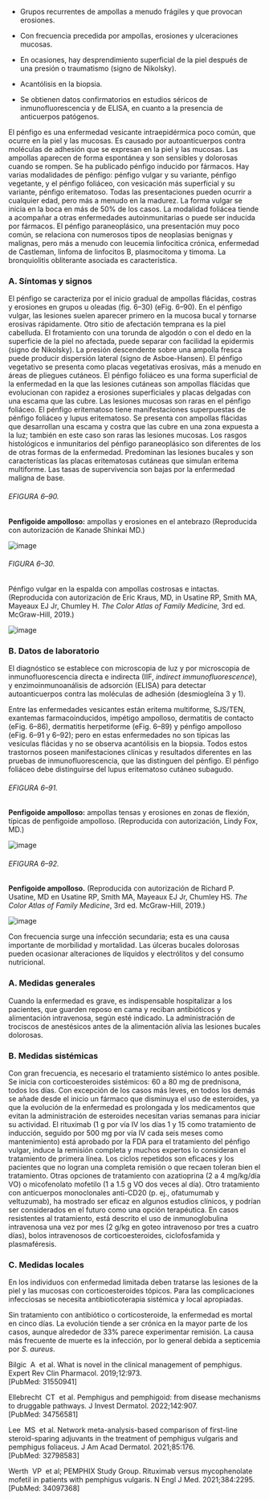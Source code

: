 -   Grupos recurrentes de ampollas a menudo frágiles y que provocan erosiones.
    
-   Con frecuencia precedida por ampollas, erosiones y ulceraciones mucosas.
    
-   En ocasiones, hay desprendimiento superficial de la piel después de una presión o traumatismo (signo de Nikolsky).
    
-   Acantólisis en la biopsia.
    
-   Se obtienen datos confirmatorios en estudios séricos de inmunofluorescencia y de ELISA, en cuanto a la presencia de anticuerpos patógenos.
    

El pénfigo es una enfermedad vesicante intraepidérmica poco común, que ocurre en la piel y las mucosas. Es causado por autoanticuerpos contra moléculas de adhesión que se expresan en la piel y las mucosas. Las ampollas aparecen de forma espontánea y son sensibles y dolorosas cuando se rompen. Se ha publicado pénfigo inducido por fármacos. Hay varias modalidades de pénfigo: pénfigo vulgar y su variante, pénfigo vegetante, y el pénfigo foliáceo, con vesicación más superficial y su variante, pénfigo eritematoso. Todas las presentaciones pueden ocurrir a cualquier edad, pero más a menudo en la madurez. La forma vulgar se inicia en la boca en más de 50% de los casos. La modalidad foliácea tiende a acompañar a otras enfermedades autoinmunitarias o puede ser inducida por fármacos. El pénfigo paraneoplásico, una presentación muy poco común, se relaciona con numerosos tipos de neoplasias benignas y malignas, pero más a menudo con leucemia linfocitica crónica, enfermedad de Castleman, linfoma de linfocitos B, plasmocitoma y timoma. La bronquiolitis obliterante asociada es característica.

### A. Síntomas y signos

El pénfigo se caracteriza por el inicio gradual de ampollas flácidas, costras y erosiones en grupos u oleadas (fig. 6–30) (eFig. 6–90). En el pénfigo vulgar, las lesiones suelen aparecer primero en la mucosa bucal y tornarse erosivas rápidamente. Otro sitio de afectación temprana es la piel cabelluda. El frotamiento con una torunda de algodón o con el dedo en la superficie de la piel no afectada, puede separar con facilidad la epidermis (signo de Nikolsky). La presión descendente sobre una ampolla fresca puede producir dispersión lateral (signo de Asboe-Hansen). El pénfigo vegetativo se presenta como placas vegetativas erosivas, más a menudo en áreas de pliegues cutáneos. El pénfigo foliáceo es una forma superficial de la enfermedad en la que las lesiones cutáneas son ampollas flácidas que evolucionan con rapidez a erosiones superficiales y placas delgadas con una escama que las cubre. Las lesiones mucosas son raras en el pénfigo foliáceo. El pénfigo eritematoso tiene manifestaciones superpuestas de pénfigo foliáceo y lupus eritematoso. Se presenta con ampollas flácidas que desarrollan una escama y costra que las cubre en una zona expuesta a la luz; también en este caso son raras las lesiones mucosas. Los rasgos histológicos e inmunitarios del pénfigo paraneoplásico son diferentes de los de otras formas de la enfermedad. Predominan las lesiones bucales y son características las placas eritematosas cutáneas que simulan eritema multiforme. Las tasas de supervivencia son bajas por la enfermedad maligna de base.

###### EFIGURA 6–90.

**Penfigoide ampolloso:** ampollas y erosiones en el antebrazo (Reproducida con autorización de Kanade Shinkai MD.)

![image](https://mgh.silverchair-cdn.com/mgh/content_public/book/3323/m_amed.cmdt23_ch6_ef090-1_1682436395.93967.png?Expires=1693243206&Signature=eCc6gde8ZDBoTjBoyKTBxhI2EbwDzecHWyRVkZmtE9riu-vMzRGxixnXKokLvreFIHRjOvI1DUIkMp1NFBzyJDYkWg0zWO7nXEuTfIHmPnSLNWeqjnFXqU2NqWGdwWcP2yKr3F-GDF~gFm~UEs9sPJCSKdaVp6BEQ2Ksg-0QOj16HzRpUoVoM7H9RGUyFvkgWpqwXYx0DrfNhBG~uzUIs4M3ziYnXV-D09j8SEyVk3tn-MYXHBjqrciHNPA34GaaHDDgQzs4M2KP5Oodm0ckCxyJtMxNJ-UrBGWvu7yvKkKC1EjR1xJ5AiwIJW0Md6uefEFLg-Pyl4QdcoCfm6rs5Q__&Key-Pair-Id=APKAIE5G5CRDK6RD3PGA)

###### FIGURA 6–30.

Pénfigo vulgar en la espalda con ampollas costrosas e intactas. (Reproducida con autorización de Eric Kraus, MD, in Usatine RP, Smith MA, Mayeaux EJ Jr, Chumley H. _The Color Atlas of Family Medicine,_ 3rd ed. McGraw-Hill, 2019.)

![image](https://mgh.silverchair-cdn.com/mgh/content_public/book/3323/m_amed.cmdt23_ch6_f030-1_1682436395.94467.png?Expires=1693243206&Signature=R0JpPubsete4dojBS05gia8Secb7McVjYy~rHn4RumgGtOKXrL2dbDOjtbuw5ZAd2J2UsTqLM2RKOu2GqqGjMubN-TPVz1huCeRZ2vRB1~trgjctJl1C~kZsXayf36TRU1QwGqsCUGgxpb6syhKzqSZfGBAvg801SbteHKGIa4CRCpr~gevxPAc9pMROTLt1ho~QfEyyF6~WS4K~GWx5qEcqX-brdqTHWe3MNtlSBCgm5uKQNSXSju8e5bhoki0qdKVZIf~Rq4UC6uOy2Q6grBK9DwY6LC6ujWmo~3xOTPgAOqk2uNL7M9oKbSMvBoOsIriHX-OydXSIxnEUEvvDdA__&Key-Pair-Id=APKAIE5G5CRDK6RD3PGA)

### B. Datos de laboratorio

El diagnóstico se establece con microscopia de luz y por microscopia de inmunofluorescencia directa e indirecta (IIF, _indirect immunofluorescence_), y enzimoinmunoanálisis de adsorción (ELISA) para detectar autoanticuerpos contra las moléculas de adhesión (desmiogleína 3 y 1).

Entre las enfermedades vesicantes están eritema multiforme, SJS/TEN, exantemas farmacoinducidos, impétigo ampolloso, dermatitis de contacto (eFig. 6–86), dermatitis herpetiforme (eFig. 6–89) y pénfigo ampolloso (eFig. 6–91 y 6–92); pero en estas enfermedades no son típicas las vesículas flácidas y no se observa acantólisis en la biopsia. Todos estos trastornos poseen manifestaciones clínicas y resultados diferentes en las pruebas de inmunofluorescencia, que las distinguen del pénfigo. El pénfigo foliáceo debe distinguirse del lupus eritematoso cutáneo subagudo.

###### EFIGURA 6–91.

**Penfigoide ampolloso:** ampollas tensas y erosiones en zonas de flexión, típicas de penfigoide ampolloso. (Reproducida con autorización, Lindy Fox, MD.)

![image](https://mgh.silverchair-cdn.com/mgh/content_public/book/3323/m_amed.cmdt23_ch6_ef091-1_1682436395.96467.png?Expires=1693243206&Signature=1EYaYRVPYhDPHknZ8SCpJ2u3zI2GarDl1mbqnl5ZptXLwwme3hEY57DdObx~NxxJVRDaLu9toEvIA1vtvl04ssF8epXBnx3P8lw1AHRUIx1x5qCTp4cqdjmf1TYPL~F0eSV55cdL02P39QJ8WhCa8alVuSPcy5XR9Nx5qRHYSPEMEEY3XHrEEP8P-LsuVYFfsM30XgvFpoyR4srnJIJGtiWF-S1euDsSywZBI9y4NVOeI7XHAjb~~MERTEvrqREbSwaCNJIB6LeTS0MVoE3VagvYrpRtfma-zjvLE5HxEpnZWpWRDkfY5P38VsRhn0Gnk3a1n9LD-apRhAxFBSRFlA__&Key-Pair-Id=APKAIE5G5CRDK6RD3PGA)

###### EFIGURA 6–92.

**Penfigoide ampolloso.** (Reproducida con autorización de Richard P. Usatine, MD en Usatine RP, Smith MA, Mayeaux EJ Jr, Chumley HS. _The Color Atlas of Family Medicine_, 3rd ed. McGraw-Hill, 2019.)

![image](https://mgh.silverchair-cdn.com/mgh/content_public/book/3323/m_amed.cmdt23_ch6_ef092-1_1682436395.97973.png?Expires=1693243206&Signature=zMhKRkgWZnIE3yCg~EGf99VaocsszINW1q6yTs83lbxT2zG5wkzuWHzTYtA2kwdFrlzU2nHb3Vq7~2biisF1KICpSBUAKmrzRykerBWNjQbrhUY84rn4~~lhewPafFHkGoeTEQhh~gbvzrIBtkZrQgUK7svaOutU6sIeivwiILizDzUX8CSwguh4Rg5GaydY6TZWq~XNLk7smj0RmWvKFHtEoZQj-Acg3q65xMLJ3sW~cN-~kqTpY0RigX5ubqJg6DjE34idLjZJWCT5btLMV6Rcb~I~mvdxq6T-ov3vAotxraAuelBEjnQ2cj6q783OgSSBeqIdo3m29nhoBdjJzw__&Key-Pair-Id=APKAIE5G5CRDK6RD3PGA)

Con frecuencia surge una infección secundaria; esta es una causa importante de morbilidad y mortalidad. Las úlceras bucales dolorosas pueden ocasionar alteraciones de líquidos y electrólitos y del consumo nutricional.

### A. Medidas generales

Cuando la enfermedad es grave, es indispensable hospitalizar a los pacientes, que guarden reposo en cama y reciban antibióticos y alimentación intravenosa, según esté indicado. La administración de trociscos de anestésicos antes de la alimentación alivia las lesiones bucales dolorosas.

### B. Medidas sistémicas

Con gran frecuencia, es necesario el tratamiento sistémico lo antes posible. Se inicia con corticoesteroides sistémicos: 60 a 80 mg de prednisona, todos los días. Con excepción de los casos más leves, en todos los demás se añade desde el inicio un fármaco que disminuya el uso de esteroides, ya que la evolución de la enfermedad es prolongada y los medicamentos que evitan la administración de esteroides necesitan varias semanas para iniciar su actividad. El rituximab (1 g por vía IV los días 1 y 15 como tratamiento de inducción, seguido por 500 mg por vía IV cada seis meses como mantenimiento) está aprobado por la FDA para el tratamiento del pénfigo vulgar, induce la remisión completa y muchos expertos lo consideran el tratamiento de primera línea. Los ciclos repetidos son eficaces y los pacientes que no logran una completa remisión o que recaen toleran bien el tratamiento. Otras opciones de tratamiento con azatioprina (2 a 4 mg/kg/día VO) o micofenolato mofetilo (1 a 1.5 g VO dos veces al día). Otro tratamiento con anticuerpos monoclonales anti-CD20 (p. ej., ofatumumab y veltuzumab), ha mostrado ser eficaz en algunos estudios clínicos, y podrían ser considerados en el futuro como una opción terapéutica. En casos resistentes al tratamiento, está descrito el uso de inmunoglobulina intravenosa una vez por mes (2 g/kg en goteo intravenoso por tres a cuatro días), bolos intravenosos de corticoesteroides, ciclofosfamida y plasmaféresis.

### C. Medidas locales

En los individuos con enfermedad limitada deben tratarse las lesiones de la piel y las mucosas con corticoesteroides tópicos. Para las complicaciones infecciosas se necesita antibioticoterapia sistémica y local apropiadas.

Sin tratamiento con antibiótico o corticosteroide, la enfermedad es mortal en cinco días. La evolución tiende a ser crónica en la mayor parte de los casos, aunque alrededor de 33% parece experimentar remisión. La causa más frecuente de muerte es la infección, por lo general debida a septicemia por _S. aureus_.

Bilgic  A  et al. What is novel in the clinical management of pemphigus. Expert Rev Clin Pharmacol. 2019;12:973.  
[PubMed: 31550941]    

Ellebrecht  CT  et al. Pemphigus and pemphigoid: from disease mechanisms to druggable pathways. J Invest Dermatol. 2022;142:907.  
[PubMed: 34756581]    

Lee  MS  et al. Network meta-analysis-based comparison of first-line steroid-sparing adjuvants in the treatment of pemphigus vulgaris and pemphigus foliaceus. J Am Acad Dermatol. 2021;85:176.  
[PubMed: 32798583]    

Werth  VP  et al; PEMPHIX Study Group. Rituximab versus mycophenolate mofetil in patients with pemphigus vulgaris. N Engl J Med. 2021;384:2295.  
[PubMed: 34097368]